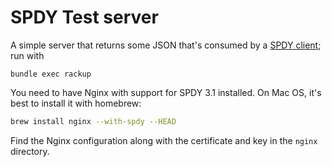 # SPDY Test server

A simple server that returns some JSON that's consumed by a
[SPDY client](https://github.com/marcoow/spdy-test-client); run with

```
bundle exec rackup
```

You need to have Nginx with support for SPDY 3.1 installed. On Mac OS, it's
best to install it with homebrew:

```bash
brew install nginx --with-spdy --HEAD
```

Find the Nginx configuration along with the certificate and key in the `nginx`
directory.
